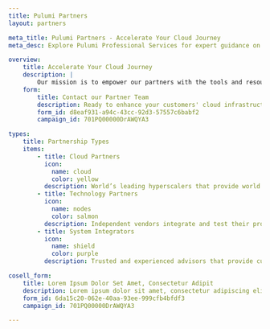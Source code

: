 ```yaml
---
title: Pulumi Partners
layout: partners

meta_title: Pulumi Partners - Accelerate Your Cloud Journey
meta_desc: Explore Pulumi Professional Services for expert guidance on cloud infrastructure, automation, and best practices to streamline your cloud journey.

overview:
    title: Accelerate Your Cloud Journey
    description: |
        Our mission is to empower our partners with the tools and resources they need to build robust, cloud-native infrastructure solutions. Comprehensive guides, detailed documentation, an engaged community, and expert support make partnering with us a seamless and productive experience. With our infrastructure-as-code platform and extensive API suite, you can create customized, scalable, and secure infrastructure solutions for your clients.
    form:
        title: Contact our Partner Team
        description: Ready to enhance your customers' cloud infrastructure with powerful automation and infrastructure-as-code capabilities? Drop our partner team a note to get started with Pulumi.
        form_id: d8eaf931-a94c-43cc-92d3-57557c6babf2
        campaign_id: 701PQ00000DrAWQYA3

types:
    title: Partnership Types
    items:
        - title: Cloud Partners
          icon:
            name: cloud
            color: yellow
          description: World’s leading hyperscalers that provide world class service to our mutual customers
        - title: Technology Partners
          icon:
            name: nodes
            color: salmon
          description: Independent vendors integrate and test their products with Pulumi, enabling comprehensive, end-to-end cloud infrastructure solutions
        - title: System Integrators
          icon:
            name: shield
            color: purple
          description: Trusted and experienced advisors that provide customized solutions to clients implementing modern Infrastructure as Code

cosell_form:
    title: Lorem Ipsum Dolor Set Amet, Consectetur Adipit
    description: Lorem ipsum dolor sit amet, consectetur adipiscing elit. Curabitur dignissim lacinia metus, at sodales leo blandit at. Etiam dignissim, dui eu lobortis posuere, nisl odio tincidunt velit, nec sagittis eros nisi ut erat. Nullam nec enim purus. Etiam pellentesque neque velit, nec posuere ante feugiat sit amet.
    form_id: 6da15c20-062e-40aa-93ee-999cfb4bfdf3
    campaign_id: 701PQ00000DrAWQYA3

---
```

